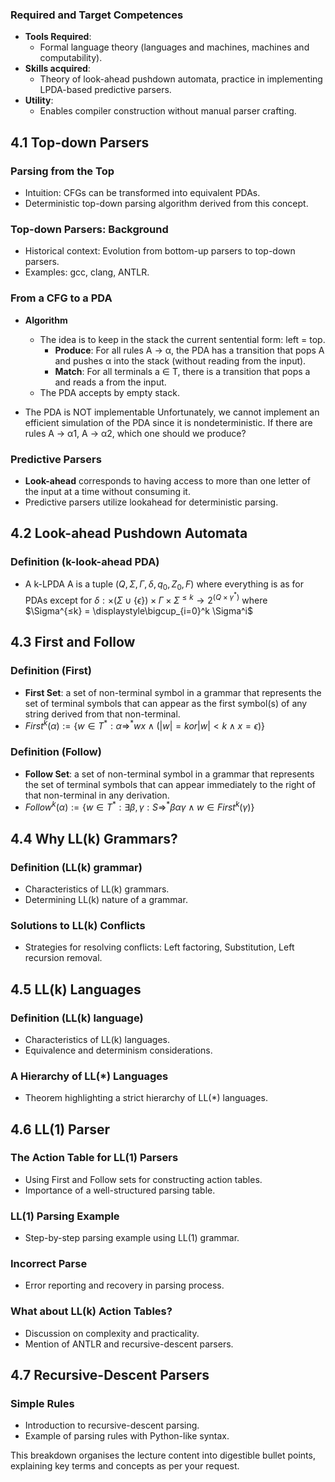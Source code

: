 ### Required and Target Competences
- **Tools Required**:
	- Formal language theory (languages and machines, machines and computability).
- **Skills acquired**: 
	- Theory of look-ahead pushdown automata, practice in implementing LPDA-based predictive parsers.
- **Utility**: 
	- Enables compiler construction without manual parser crafting.
## 4.1 Top-down Parsers

### Parsing from the Top
- Intuition: CFGs can be transformed into equivalent PDAs.
- Deterministic top-down parsing algorithm derived from this concept.
### Top-down Parsers: Background
- Historical context: Evolution from bottom-up parsers to top-down parsers.
- Examples: gcc, clang, ANTLR.
### From a CFG to a PDA
- **Algorithm**
	- The idea is to keep in the stack the current sentential form: left = top.
		- **Produce**: For all rules A → α, the PDA has a transition that pops A and pushes α into the stack (without reading from the input).
		- **Match**: For all terminals a ∈ T, there is a transition that pops a and reads a from the input. 
	- The PDA accepts by empty stack.

- The PDA is NOT implementable
	Unfortunately, we cannot implement an efficient simulation of the PDA since it is nondeterministic. If there are rules A → α1, A → α2, which one should we produce?
	
### Predictive Parsers
- **Look-ahead** corresponds to having access to more than one letter of the input at a time without consuming it.
- Predictive parsers utilize lookahead for deterministic parsing.
## 4.2 Look-ahead Pushdown Automata

### Definition (k-look-ahead PDA)
- A k-LPDA A is a tuple $(Q, \Sigma, \Gamma, \delta, q_0, Z_0, F)$ where everything is as for PDAs except for $\delta : \times (\Sigma \cup \{ \epsilon \}) \times \Gamma \times \Sigma^{≤k} \rightarrow 2^{(Q\times\gamma^*)}$ where $\Sigma^{≤k} = \displaystyle\bigcup_{i=0}^k \Sigma^i$
## 4.3 First and Follow

### Definition (First)
- **First Set**: a set of non-terminal symbol in a grammar that represents the set of terminal symbols that can appear as the first symbol(s) of any string derived from that non-terminal.
- $First^k(\alpha) := \{ w \in T^* : \alpha \Rightarrow^*  wx \wedge (|w|=k or |w| < k \wedge x = \epsilon) \}$
### Definition (Follow)
- **Follow Set**: a set of non-terminal symbol in a grammar that represents the set of terminal symbols that can appear immediately to the right of that non-terminal in any derivation.
- $Follow^k(\alpha) := \{ w \in T^* : \exists \beta, \gamma : S \Rightarrow^* \beta \alpha \gamma \wedge w \in First^k (\gamma)\}$
## 4.4 Why LL(k) Grammars?

### Definition (LL(k) grammar)
- Characteristics of LL(k) grammars.
- Determining LL(k) nature of a grammar.
### Solutions to LL(k) Conflicts
- Strategies for resolving conflicts: Left factoring, Substitution, Left recursion removal.
## 4.5 LL(k) Languages

### Definition (LL(k) language)
- Characteristics of LL(k) languages.
- Equivalence and determinism considerations.
### A Hierarchy of LL(\*) Languages
- Theorem highlighting a strict hierarchy of LL(\*) languages.
## 4.6 LL(1) Parser

### The Action Table for LL(1) Parsers
- Using First and Follow sets for constructing action tables.
- Importance of a well-structured parsing table.
### LL(1) Parsing Example
- Step-by-step parsing example using LL(1) grammar.
### Incorrect Parse
- Error reporting and recovery in parsing process.
### What about LL(k) Action Tables?
- Discussion on complexity and practicality.
- Mention of ANTLR and recursive-descent parsers.
## 4.7 Recursive-Descent Parsers

### Simple Rules
- Introduction to recursive-descent parsing.
- Example of parsing rules with Python-like syntax.

This breakdown organises the lecture content into digestible bullet points, explaining key terms and concepts as per your request.